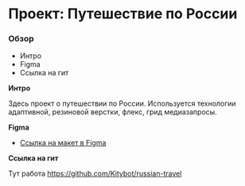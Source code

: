 # Проект: Путешествие по России

### Обзор
* Интро
* Figma
* Ссылка на гит

**Интро**

Здесь проект о путешествии по России.
Используется технологии адаптивной, резиновой верстки, флекс, грид медиазапросы.

**Figma**

* [Ссылка на макет в Figma](https://www.figma.com/file/5S2WSbEFL6awjVWJ0NWL8Q/Sprint-3_-Russia-_-desktop-mobile?node-id=28503%3A0)

**Ссылка на гит**

Тут работа https://github.com/Kitybot/russian-travel


